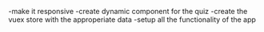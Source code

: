 -make it responsive
-create dynamic component for the quiz
-create the vuex store with the approperiate data
-setup all the functionality of the app

